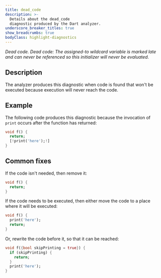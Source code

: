 ```yaml
---
title: dead_code
description: >-
  Details about the dead_code
  diagnostic produced by the Dart analyzer.
underscore_breaker_titles: true
show_breadcrumbs: true
bodyClass: highlight-diagnostics
---
```


_Dead code._
_Dead code: The assigned-to wildcard variable is marked late and can never be referenced so this initializer will never be evaluated._

## Description

The analyzer produces this diagnostic when code is found that won't be
executed because execution will never reach the code.

## Example

The following code produces this diagnostic because the invocation of
`print` occurs after the function has returned:

```dart
void f() {
  return;
  [!print('here');!]
}
```

## Common fixes

If the code isn't needed, then remove it:

```dart
void f() {
  return;
}
```

If the code needs to be executed, then either move the code to a place
where it will be executed:

```dart
void f() {
  print('here');
  return;
}
```

Or, rewrite the code before it, so that it can be reached:

```dart
void f({bool skipPrinting = true}) {
  if (skipPrinting) {
    return;
  }
  print('here');
}
```
